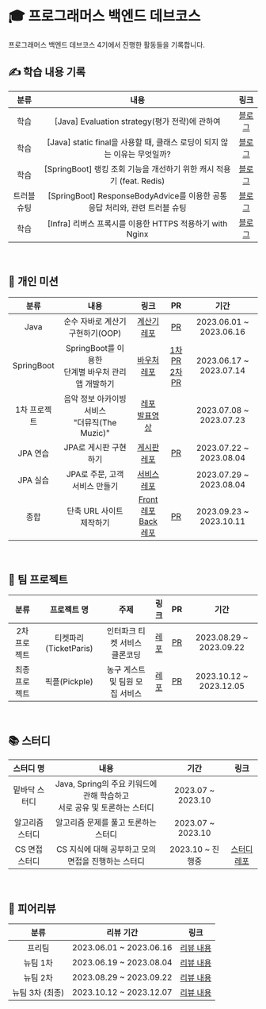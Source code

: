 # 🎓 프로그래머스 백엔드 데브코스
프로그래머스 백엔드 데브코스 4기에서 진행한 활동들을 기록합니다.

## ✍️ 학습 내용 기록
| 분류 | 내용 | 링크 |
| :-----: | :---------------------------------------: | :----: |
| 학습 | [Java] Evaluation strategy(평가 전략)에 관하여 | [블로그](https://velog.io/@kylekim2123/Java%EC%9D%98-Evaluation-strategy%ED%8F%89%EA%B0%80-%EC%A0%84%EB%9E%B5%EC%97%90-%EA%B4%80%ED%95%98%EC%97%AC) |
| 학습 | [Java] static final을 사용할 때, 클래스 로딩이 되지 않는 이유는 무엇일까? | [블로그](https://velog.io/@kylekim2123/static-final%EC%9D%84-%EC%82%AC%EC%9A%A9%ED%95%A0-%EB%95%8C-%ED%81%B4%EB%9E%98%EC%8A%A4-%EB%A1%9C%EB%94%A9%EC%9D%B4-%EB%90%98%EC%A7%80-%EC%95%8A%EB%8A%94-%EC%9D%B4%EC%9C%A0%EB%8A%94-%EB%AC%B4%EC%97%87%EC%9D%BC%EA%B9%8C) |
| 학습 | [SpringBoot] 랭킹 조회 기능을 개선하기 위한 캐시 적용기 (feat. Redis) | [블로그](https://velog.io/@kylekim2123/%EB%9E%AD%ED%82%B9-%EC%A1%B0%ED%9A%8C-%EA%B8%B0%EB%8A%A5%EC%9D%84-%EA%B0%9C%EC%84%A0%ED%95%98%EA%B8%B0-%EC%9C%84%ED%95%9C-%EC%BA%90%EC%8B%9C-%EC%A0%81%EC%9A%A9%EA%B8%B0-feat.-Redis) |
| 트러블 슈팅 | [SpringBoot] ResponseBodyAdvice를 이용한 공통 응답 처리와, 관련 트러블 슈팅 | [블로그](https://velog.io/@kylekim2123/SpringBoot-ResponseBodyAdvice%EB%A5%BC-%EC%9D%B4%EC%9A%A9%ED%95%9C-%EA%B3%B5%ED%86%B5-%EC%9D%91%EB%8B%B5-%EC%B2%98%EB%A6%AC%EC%99%80-%EA%B4%80%EB%A0%A8-%ED%8A%B8%EB%9F%AC%EB%B8%94-%EC%8A%88%ED%8C%85) |
| 학습 | [Infra] 리버스 프록시를 이용한 HTTPS 적용하기 with Nginx | [블로그](https://velog.io/@kylekim2123/Infra-%EB%A6%AC%EB%B2%84%EC%8A%A4-%ED%94%84%EB%A1%9D%EC%8B%9C%EB%A5%BC-%EC%9D%B4%EC%9A%A9%ED%95%9C-HTTPS-%EC%A0%81%EC%9A%A9%ED%95%98%EA%B8%B0-with-Nginx) |

<br>

## 🎫 개인 미션

| 분류 | 내용 | 링크 | PR | 기간 |
| :--------------------: | :----------------------------------------: | :---: | :---: | :---:|
| Java | 순수 자바로 계산기 구현하기(OOP) | [계산기 레포](https://github.com/prgrms-be-devcourse/java-calculator/tree/kylekim2123) | [PR](https://github.com/prgrms-be-devcourse/java-calculator/pull/134) | 2023.06.01 ~ 2023.06.16 |
| SpringBoot | SpringBoot를 이용한 <br> 단계별 바우처 관리 앱 개발하기 | [바우처 레포](https://github.com/prgrms-be-devcourse/springboot-basic/tree/kylekim2123) | [1차 PR](https://github.com/prgrms-be-devcourse/springboot-basic/pull/692) <br> [2차 PR](https://github.com/prgrms-be-devcourse/springboot-basic/pull/832) | 2023.06.17 ~ 2023.07.14 |
| 1차 프로젝트 | 음악 정보 아카이빙 서비스 <br> "더뮤직(The Muzic)" | [레포](https://github.com/kylekim2123/music-archive) <br> [발표영상](https://www.youtube.com/watch?v=VD17QYYqGtY) | | 2023.07.08 ~ 2023.07.23 |
| JPA 연습 | JPA로 게시판 구현하기 | [게시판 레포](https://github.com/prgrms-be-devcourse/springboot-board-jpa/tree/kylekim2123-feature) | [PR](https://github.com/prgrms-be-devcourse/springboot-board-jpa/pull/235) | 2023.07.22 ~ 2023.08.04 |
| JPA 실습 | JPA로 주문, 고객 서비스 만들기 | [서비스 레포](https://github.com/kylekim2123/react-springboot-rest-api) | | 2023.07.29 ~ 2023.08.04|
| 종합 | 단축 URL 사이트 제작하기 | [Front 레포](https://github.com/kylekim2123/url-shortener-front) <br> [Back 레포](https://github.com/kylekim2123/url-shortener-back) | [PR](https://github.com/kylekim2123/url-shortener-back/pull/13) | 2023.09.23 ~ 2023.10.11 |

<br>

## 💾 팀 프로젝트

| 분류 | 프로젝트 명 | 주제 | 링크 | PR | 기간 |
| :-----: | :-------------:| :-----------------------------: | :----------: | :---: | :---: |
| 2차 프로젝트 | 티켓파리(TicketParis) | 인터파크 티켓 서비스 클론코딩 | [레포](https://github.com/prgrms-be-devcourse/BE-04-TICKETPARIS) | [PR](https://github.com/prgrms-be-devcourse/BE-04-TICKETPARIS/pulls?q=is%3Apr+is%3Aclosed+assignee%3Akylekim2123) | 2023.08.29 ~ 2023.09.22 |
| 최종 프로젝트 | 픽플(Pickple) | 농구 게스트 및 팀원 모집 서비스 | [레포](https://github.com/Java-and-Script/pickple-back/wiki) | [PR](https://github.com/Java-and-Script/pickple-back/pulls?q=is%3Apr+is%3Aclosed+assignee%3Akylekim2123) | 2023.10.12 ~ 2023.12.05 |

<br>

## 📚 스터디
| 스터디 명 | 내용 | 기간 | 링크 |
| :------: | :-------------------------------------: | :-------: | :-------:|
| 밑바닥 스터디 | Java, Spring의 주요 키워드에 관해 학습하고 <br> 서로 공유 및 토론하는 스터디| 2023.07 ~ 2023.10 | |
| 알고리즘 스터디 | 알고리즘 문제를 풀고 토론하는 스터디 | 2023.07 ~ 2023.10 | |
| CS 면접 스터디 | CS 지식에 대해 공부하고 모의 면접을 진행하는 스터디| 2023.10 ~ 진행중 | [스터디 레포](https://github.com/backend-team-study/cs-study) |

<br>

## 💬 피어리뷰
| 분류 | 리뷰 기간 | 링크 |
| :------: | :-------: | :-------:|
| 프리팀 | 2023.06.01 ~ 2023.06.16 | [리뷰 내용](https://github.com/kylekim2123/programmers-devcourse/blob/main/%ED%94%BC%EC%96%B4%EB%A6%AC%EB%B7%B0/%5B%ED%94%84%EB%A6%AC%ED%8C%80%201%EC%B0%A8%5D%20%EB%B0%B1%EC%97%94%EB%93%9C%20%EB%8D%B0%EB%B8%8C%EC%BD%94%EC%8A%A4%204%EA%B8%B0%20%ED%94%BC%EC%96%B4%EB%A6%AC%EB%B7%B0%20%EA%B9%80%EC%98%81%EC%A3%BC.pdf) |
| 뉴팀 1차 | 2023.06.19 ~ 2023.08.04 | [리뷰 내용](https://github.com/kylekim2123/programmers-devcourse/blob/main/%ED%94%BC%EC%96%B4%EB%A6%AC%EB%B7%B0/%5B%EB%89%B4%ED%8C%80%201%EC%B0%A8%5D%20%EB%B0%B1%EC%97%94%EB%93%9C%20%EB%8D%B0%EB%B8%8C%EC%BD%94%EC%8A%A4%204%EA%B8%B0%20%ED%94%BC%EC%96%B4%EB%A6%AC%EB%B7%B0%20%EA%B9%80%EC%98%81%EC%A3%BC.pdf) |
| 뉴팀 2차 | 2023.08.29 ~ 2023.09.22 | [리뷰 내용](https://github.com/kylekim2123/programmers-devcourse/blob/main/%ED%94%BC%EC%96%B4%EB%A6%AC%EB%B7%B0/%5B%EB%89%B4%ED%8C%80%202%EC%B0%A8%5D%20%EB%B0%B1%EC%97%94%EB%93%9C%20%EB%8D%B0%EB%B8%8C%EC%BD%94%EC%8A%A4%204%EA%B8%B0%20%ED%94%BC%EC%96%B4%EB%A6%AC%EB%B7%B0%20%EA%B9%80%EC%98%81%EC%A3%BC.pdf) |
| 뉴팀 3차 (최종) | 2023.10.12 ~ 2023.12.07 | [리뷰 내용](https://github.com/kylekim2123/programmers-devcourse/blob/main/%ED%94%BC%EC%96%B4%EB%A6%AC%EB%B7%B0/%5B%EB%89%B4%ED%8C%80%203%EC%B0%A8%5D%20%EB%B0%B1%EC%97%94%EB%93%9C%20%EB%8D%B0%EB%B8%8C%EC%BD%94%EC%8A%A4%204%EA%B8%B0%20%ED%94%BC%EC%96%B4%EB%A6%AC%EB%B7%B0%20%EA%B9%80%EC%98%81%EC%A3%BC.pdf) |

